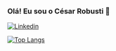 ### Olá! Eu sou o César Robusti 👋

[![Linkedin](https://img.shields.io/badge/LinkedIn-0077B5?style=for-the-badge&logo=linkedin&logoColor=white)](https://www.linkedin.com/in/cesarrobusti/)

[![Top Langs](https://github-readme-stats.vercel.app/api/top-langs/?username=cesarrobusti)](https://github.com/anuraghazra/github-readme-stats)
